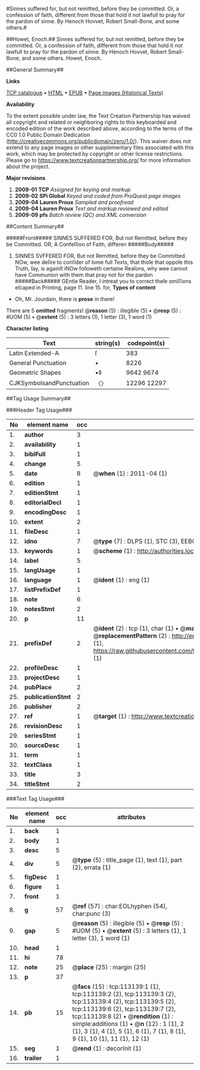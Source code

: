 #Sinnes suffered for, but not remitted, before they be committed. Or, a confession of faith, different from those that hold it not lawfull to pray for the pardon of sinne. By Henoch Hovvet, Robert Small-Bone, and some others.#

##Howet, Enoch.##
Sinnes suffered for, but not remitted, before they be committed. Or, a confession of faith, different from those that hold it not lawfull to pray for the pardon of sinne. By Henoch Hovvet, Robert Small-Bone, and some others.
Howet, Enoch.

##General Summary##

**Links**

[TCP catalogue](http://www.ota.ox.ac.uk/tcp/)  • 
[HTML](http://tei.it.ox.ac.uk/tcp/Texts-HTML/free/A93/A93285.html)  • 
[EPUB](http://tei.it.ox.ac.uk/tcp/Texts-EPUB/free/A93/A93285.epub) • 
[Page images (Historical Texts)](https://historicaltexts.jisc.ac.uk/eebo-99861012e)

**Availability**

To the extent possible under law, the Text Creation Partnership has waived all copyright and related or neighboring rights to this keyboarded and encoded edition of the work described above, according to the terms of the CC0 1.0 Public Domain Dedication (http://creativecommons.org/publicdomain/zero/1.0/). This waiver does not extend to any page images or other supplementary files associated with this work, which may be protected by copyright or other license restrictions. Please go to https://www.textcreationpartnership.org/ for more information about the project.

**Major revisions**

1. __2009-01__ __TCP__ *Assigned for keying and markup*
1. __2009-02__ __SPi Global__ *Keyed and coded from ProQuest page images*
1. __2009-04__ __Lauren Proux__ *Sampled and proofread*
1. __2009-04__ __Lauren Proux__ *Text and markup reviewed and edited*
1. __2009-09__ __pfs__ *Batch review (QC) and XML conversion*

##Content Summary##

#####Front#####
SINNES SUFFERED FOR, But not Remitted, before they be Committed. OR, A Confeſſion of Faith, differen
#####Body#####

1. SINNES SVFFERED FOR, But not Remitted, before they be Committed.
NOw, wee deſire to conſider of ſome full Texts, that thoſe that oppoſe this Truth, ſay, is againſt iNOw followeth certaine Reaſons, why wee cannot have Communion with them that pray not for the pardon
#####Back#####
GEntle Reader, I intreat you to correct theſe omiſſions eſcaped in Printing, page 11. line 15. for, 
**Types of content**

  * Oh, Mr. Jourdain, there is **prose** in there!

There are 5 **omitted** fragments! 
 @__reason__ (5) : illegible (5)  •  @__resp__ (5) : #UOM (5)  •  @__extent__ (5) : 3 letters (1), 1 letter (3), 1 word (1)

**Character listing**


|Text|string(s)|codepoint(s)|
|---|---|---|
|Latin Extended-A|ſ|383|
|General Punctuation|•|8226|
|Geometric Shapes|▪◊|9642 9674|
|CJKSymbolsandPunctuation|〈〉|12296 12297|

##Tag Usage Summary##

###Header Tag Usage###

|No|element name|occ|attributes|
|---|---|---|---|
|1.|__author__|3||
|2.|__availability__|1||
|3.|__biblFull__|1||
|4.|__change__|5||
|5.|__date__|8| @__when__ (1) : 2011-04 (1)|
|6.|__edition__|1||
|7.|__editionStmt__|1||
|8.|__editorialDecl__|1||
|9.|__encodingDesc__|1||
|10.|__extent__|2||
|11.|__fileDesc__|1||
|12.|__idno__|7| @__type__ (7) : DLPS (1), STC (3), EEBO-CITATION (1), PROQUEST (1), VID (1)|
|13.|__keywords__|1| @__scheme__ (1) : http://authorities.loc.gov/ (1)|
|14.|__label__|5||
|15.|__langUsage__|1||
|16.|__language__|1| @__ident__ (1) : eng (1)|
|17.|__listPrefixDef__|1||
|18.|__note__|6||
|19.|__notesStmt__|2||
|20.|__p__|11||
|21.|__prefixDef__|2| @__ident__ (2) : tcp (1), char (1)  •  @__matchPattern__ (2) : ([0-9\-]+):([0-9IVX]+) (1), (.+) (1)  •  @__replacementPattern__ (2) : http://eebo.chadwyck.com/downloadtiff?vid=$1&page=$2 (1), https://raw.githubusercontent.com/textcreationpartnership/Texts/master/tcpchars.xml#$1 (1)|
|22.|__profileDesc__|1||
|23.|__projectDesc__|1||
|24.|__pubPlace__|2||
|25.|__publicationStmt__|2||
|26.|__publisher__|2||
|27.|__ref__|1| @__target__ (1) : http://www.textcreationpartnership.org/docs/. (1)|
|28.|__revisionDesc__|1||
|29.|__seriesStmt__|1||
|30.|__sourceDesc__|1||
|31.|__term__|1||
|32.|__textClass__|1||
|33.|__title__|3||
|34.|__titleStmt__|2||


###Text Tag Usage###

|No|element name|occ|attributes|
|---|---|---|---|
|1.|__back__|1||
|2.|__body__|1||
|3.|__desc__|5||
|4.|__div__|5| @__type__ (5) : title_page (1), text (1), part (2), errata (1)|
|5.|__figDesc__|1||
|6.|__figure__|1||
|7.|__front__|1||
|8.|__g__|57| @__ref__ (57) : char:EOLhyphen (54), char:punc (3)|
|9.|__gap__|5| @__reason__ (5) : illegible (5)  •  @__resp__ (5) : #UOM (5)  •  @__extent__ (5) : 3 letters (1), 1 letter (3), 1 word (1)|
|10.|__head__|1||
|11.|__hi__|78||
|12.|__note__|25| @__place__ (25) : margin (25)|
|13.|__p__|37||
|14.|__pb__|15| @__facs__ (15) : tcp:113139:1 (1), tcp:113139:2 (2), tcp:113139:3 (2), tcp:113139:4 (2), tcp:113139:5 (2), tcp:113139:6 (2), tcp:113139:7 (2), tcp:113139:8 (2)  •  @__rendition__ (1) : simple:additions (1)  •  @__n__ (12) : 1 (1), 2 (1), 3 (1), 4 (1), 5 (1), 6 (1), 7 (1), 8 (1), 9 (1), 10 (1), 11 (1), 12 (1)|
|15.|__seg__|1| @__rend__ (1) : decorInit (1)|
|16.|__trailer__|1||
